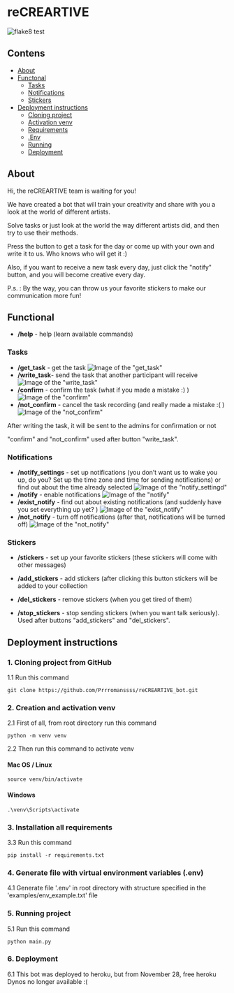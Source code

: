 # reCREARTIVE


![flake8 test](https://github.com/Prrromanssss/reCREARTIVE_bot/actions/workflows/python-package.yml/badge.svg)


## Contens
* [About](#about)
* [Functonal](#functional)
  * [Tasks](#tasks)
  * [Notifications](#notifications)
  * [Stickers](#stickers)
* [Deployment instructions](#deployment-instructions)
  * [Cloning project](#1-cloning-project-from-github)
  * [Activation venv](#2-creation-and-activation-venv)
  * [Requirements](#3-installation-all-requirements)
  * [.Env](#4-generate-file-with-virtual-environment-variables-env)
  * [Running](#5-running-project)
  * [Deployment](#6-deployment)




## About
Hi, the reCREARTIVE team is waiting for you!

We have created a bot that will train your creativity and share with you a look at the world of different artists.

Solve tasks or just look at the world the way different artists did, and then try to use their methods.

Press the button to get a task for the day or come up with your own and write it to us. Who knows who will get it :)

Also, if you want to receive a new task every day, just click the "notify" button, and you will become creative every day.

P.s. : By the way, you can throw us your favorite stickers to make our communication more fun!



## Functional

* __/help__ - help (learn available commands)

### Tasks
* __/get_task__ - get the task
![Image of the "get_task"](https://github.com/Prrromanssss/reCREARTIVE_bot/raw/master/media/get_task.png)
* __/write_task__- send the task that another participant will receive
![Image of the "write_task"](https://github.com/Prrromanssss/reCREARTIVE_bot/raw/master/media/write_task.png)
* __/confirm__ - confirm the task (what if you made a mistake :) )
![Image of the "confirm"](https://github.com/Prrromanssss/reCREARTIVE_bot/raw/master/media/confirm.png)
* __/not_confirm__ - cancel the task recording (and really made a mistake :( )
![Image of the "not_confirm"](https://github.com/Prrromanssss/reCREARTIVE_bot/raw/master/media/not_confirm.png)

After writing the task, it will be sent to the admins for confirmation or not


"confirm" and "not_confirm" used after button "write_task".

### Notifications
* __/notify_settings__ - set up notifications (you don’t want us to wake you up, do you? Set up the time zone and time for sending notifications) or find out about the time already selected
![Image of the "notify_settingd"](https://github.com/Prrromanssss/reCREARTIVE_bot/raw/master/media/notify_settings.png)
* __/notify__ - enable notifications
![Image of the "notify"](https://github.com/Prrromanssss/reCREARTIVE_bot/raw/master/media/notify.png)
* __/exist_notify__ - find out about existing notifications (and suddenly
 have you set everything up yet? )
 ![Image of the "exist_notify"](https://github.com/Prrromanssss/reCREARTIVE_bot/raw/master/media/exist_notify.png)
* __/not_notify__ - turn off notifications (after that, notifications will be turned off)
 ![Image of the "not_notify"](https://github.com/Prrromanssss/reCREARTIVE_bot/raw/master/media/not_notify.png)

### Stickers
* __/stickers__ - set up your favorite stickers (these stickers will come with other messages)

* __/add_stickers__ - add stickers (after clicking this button stickers will be added to your collection
* __/del_stickers__ - remove stickers (when you get tired of them)
* __/stop_stickers__ - stop sending stickers (when you want
talk seriously). Used after buttons "add_stickers" and "del_stickers".


## Deployment instructions


### 1. Cloning project from GitHub

1.1 Run this command
```commandline
git clone https://github.com/Prrromanssss/reCREARTIVE_bot.git
```

### 2. Creation and activation venv

2.1 First of all, from root directory run this command
```commandline
python -m venv venv
```
2.2 Then run this command to activate venv
#### Mac OS / Linux
```commandline
source venv/bin/activate
```
#### Windows
```commandline
.\venv\Scripts\activate
```

### 3. Installation all requirements

3.3 Run this command 
```commandline
pip install -r requirements.txt
```

### 4. Generate file with virtual environment variables (.env)

4.1 Generate file '.env' in root directory with structure specified in the 'examples/env_example.txt' file


### 5. Running project

5.1 Run this command
```commandline
python main.py
```

### 6. Deployment

6.1 This bot was deployed to heroku, but from November 28, free heroku Dynos no longer available :(



